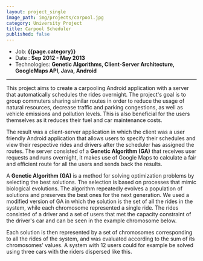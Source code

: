 ```yaml
---
layout: project_single
image_path: img/projects/carpool.jpg
category: University Project
title: Carpool Scheduler
published: false
---
```


* Job: **{{page.category}}**
* Date : **Sep 2012 - May 2013**
* Technologies: **Genetic Algorithms, Client-Server Architecture, GoogleMaps API, Java, Android**

---

This project aims to create a carpooling Android application with a server that automatically schedules the rides overnight. The project's goal is to group commuters sharing similar routes in order to reduce the usage of natural resources, decrease traffic and parking congestions, as well as vehicle emissions and pollution levels. This is also beneficial for the users themselves as it reduces their fuel and car maintenance costs.

The result was a client-server application in which the client was a user friendly Android application that allows users to specify their schedules and view their respective rides and drivers after the scheduler has assigned the routes. The server consisted of a **Genetic Algorithm (GA)** that receives user requests and runs overnight, it makes use of Google Maps to calculate a fair and efficient route for all the users and sends back the results.

A **Genetic Algorithm (GA)** is a method for solving optimization problems by selecting the best solutions. The selection is based on processes that mimic biological evolutions. The algorithm repeatedly evolves a population of solutions and preserves the best ones for the next generation. We used a modified version of GA in which the solution is the set of all the rides in the system, while each chromosome represented a single ride. The rides consisted of a driver and a set of users that met the capacity constraint of the driver's car and can be seen in the example chromosome below.

<div id="ride-example" class="margBSSmall"></div>

Each solution is then represented by a set of chromosomes corresponding to all the rides of the system, and was evaluated according to the sum of its chromosomes' values. A system with 12 users could for example be solved using three cars with the riders dispersed like this.

<div id="solution-example" class="margBSSmall"></div>



<script src="{{base}}/js/chromosome.js" type="text/javascript"></script>
<script>{% include js/carpool_project.js %}</script>
